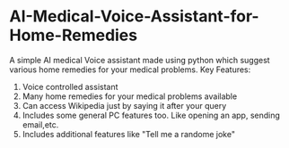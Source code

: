 # AI-Medical-Voice-Assistant-for-Home-Remedies
A simple AI medical Voice assistant made using python which suggest various home remedies for your medical problems. 
Key Features:
1. Voice controlled assistant
2. Many home remedies for your medical problems available
3. Can access Wikipedia just by saying it after your query
4. Includes some general PC features too. Like opening an app, sending email,etc.
5. Includes additional features like "Tell me a randome joke"
